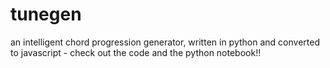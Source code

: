 # tunegen

an intelligent chord progression generator, written in python and converted to javascript - check out the code and the python notebook!!
